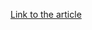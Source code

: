 [Link to the article](https://trendmicro.com/en_us/research/21/c/earth-vetala---muddywater-continues-to-target-organizations-in-t.html)
